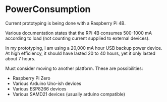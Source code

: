 # PowerConsumption

Current prototyping is being done with a Raspberry Pi 4B.

Various documentation states that the RPi 4B consumes 500-1000 mA according to load (not counting current supplied to external devices).

In my prototyping, I am using a 20,000 mA hour USB backup power device.  At high efficiency, it should have lasted 20 to 40 hours, yet it only lasted about 7 hours.

Must consider moving to another platform.  These are possibilities:
* Raspberry Pi Zero
* Various Arduino Uno-ish devices
* Various ESP8266 devices
* Various  SAMD21 devices (usually arduino compatible)
